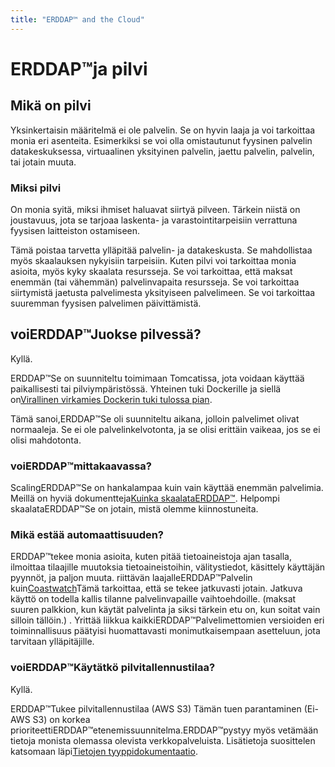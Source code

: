 ```yaml
---
title: "ERDDAP™ and the Cloud"
---
```

# ERDDAP™ja pilvi

## Mikä on pilvi

Yksinkertaisin määritelmä ei ole palvelin. Se on hyvin laaja ja voi tarkoittaa monia eri asenteita. Esimerkiksi se voi olla omistautunut fyysinen palvelin datakeskuksessa, virtuaalinen yksityinen palvelin, jaettu palvelin, palvelin, tai jotain muuta.

### Miksi pilvi

On monia syitä, miksi ihmiset haluavat siirtyä pilveen. Tärkein niistä on joustavuus, jota se tarjoaa laskenta- ja varastointitarpeisiin verrattuna fyysisen laitteiston ostamiseen.

Tämä poistaa tarvetta ylläpitää palvelin- ja datakeskusta. Se mahdollistaa myös skaalauksen nykyisiin tarpeisiin. Kuten pilvi voi tarkoittaa monia asioita, myös kyky skaalata resursseja. Se voi tarkoittaa, että maksat enemmän (tai vähemmän) palvelinvapaita resursseja. Se voi tarkoittaa siirtymistä jaetusta palvelimesta yksityiseen palvelimeen. Se voi tarkoittaa suuremman fyysisen palvelimen päivittämistä.

## voiERDDAP™Juokse pilvessä?

Kyllä.

ERDDAP™Se on suunniteltu toimimaan Tomcatissa, jota voidaan käyttää paikallisesti tai pilviympäristössä. Yhteinen tuki Dockerille ja siellä on[Virallinen virkamies Dockerin tuki tulossa pian](https://github.com/ERDDAP/erddap/blob/main/DOCKER.md).

Tämä sanoi,ERDDAP™Se oli suunniteltu aikana, jolloin palvelimet olivat normaaleja. Se ei ole palvelinkelvotonta, ja se olisi erittäin vaikeaa, jos se ei olisi mahdotonta.

### voiERDDAP™mittakaavassa?

ScalingERDDAP™Se on hankalampaa kuin vain käyttää enemmän palvelimia. Meillä on hyviä dokumentteja[Kuinka skaalataERDDAP™](https://erddap.github.io/docs/server-admin/scaling). Helpompi skaalataERDDAP™Se on jotain, mistä olemme kiinnostuneita.

### Mikä estää automaattisuuden?

ERDDAP™tekee monia asioita, kuten pitää tietoaineistoja ajan tasalla, ilmoittaa tilaajille muutoksia tietoaineistoihin, välitystiedot, käsittely käyttäjän pyynnöt, ja paljon muuta. riittävän laajalleERDDAP™Palvelin kuin[Coastwatch](https://coastwatch.pfeg.noaa.gov/erddap/index.html)Tämä tarkoittaa, että se tekee jatkuvasti jotain. Jatkuva käyttö on todella kallis tilanne palvelinvapaille vaihtoehdoille. (maksat suuren palkkion, kun käytät palvelinta ja siksi tärkein etu on, kun soitat vain silloin tällöin.) . Yrittää liikkua kaikkiERDDAP™Palvelimettomien versioiden eri toiminnallisuus päätyisi huomattavasti monimutkaisempaan asetteluun, jota tarvitaan ylläpitäjille.

### voiERDDAP™Käytätkö pilvitallennustilaa?

Kyllä.

ERDDAP™Tukee pilvitallennustilaa (AWS S3) Tämän tuen parantaminen (Ei-AWS S3) on korkea prioriteettiERDDAP™etenemissuunnitelma.ERDDAP™pystyy myös vetämään tietoja monista olemassa olevista verkkopalveluista. Lisätietoja suosittelen katsomaan läpi[Tietojen tyyppidokumentaatio](https://erddap.github.io/docs/server-admin/datasets#detailed-descriptions-of-dataset-types).
